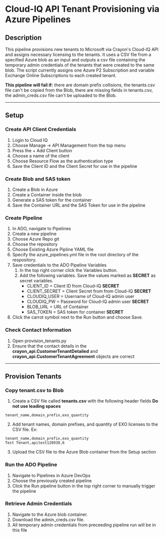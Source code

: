 # Cloud-IQ API Tenant Provisioning via Azure Pipelines

## **Description**

This pipeline provisions new tenants to Microsoft via Crayon's Cloud-IQ API and assigns necessary licensing to the tenants. 
It uses a CSV file from a specified Azure blob as an input and outputs a csv file containing the temporary admin credentials of the tenants that were created to the same blob. The script currently assigns one Azure P2 Subscription and variable Exchange Online Subscriptions to each created tenant.

**This pipeline will fail if:** there are domain prefix collisions, the tenants.csv file can't be copied from the Blob, there are missing fields in tenants.csv, the admin_creds.csv file can't be uploaded to the Blob. 

___

## **Setup**

### **Create API Client Credentials**

1. Login to Cloud IQ
2. Choose Manage -> API Management from the top menu
3. Press the + Add Client button
4. Choose a name of the client
5. Choose Resource Flow as the authentication type
6. Save the Client ID and the Client Secret for use in the pipeline

### **Create Blob and SAS token**

1. Create a Blob in Azure
2. Create a Container inside the blob
3. Generate a SAS token for the container
4. Save the Container URL and the SAS Token for use in the pipeline

### **Create Pipeline**

1. In ADO, navigate to Pipelines
2. Create a new pipeline
3. Choose Azure Repo git
4. Choose the repository
5. Choose Existing Azure Pipline YAML file
6. Specify the azure_pipelines.yml file in the root directory of the respository. 
7. Save credentials to the ADO Pipeline Variables
    1. In the top right corner click the Variables button.
    2. Add the following variables. Save the values marked as **SECRET** as secret variables.
        * CLIENT_ID = Client ID from Cloud-IQ **SECRET**
        * CLIENT_SECRET = Client Secret from from Cloud-IQ **SECRET**
        * CLOUDIQ_USER = Username of Cloud-IQ admin user
        * CLOUDIQ_PW = Password for Cloud-IQ admin user **SECRET**
        * BLOB_URL = URL of Container
        * SAS_TOKEN = SAS token for container **SECRET**
8. Click the carrot symbol next to the Run button and choose Save.

### **Check Contact Information**

1. Open provision_tenants.py
2. Ensure that the contact details in the **crayon_api.CustomerTenantDetailed** and **crayon_api.CustomerTenantAgreement** objects are correct 
___

## **Provision Tenants**

### **Copy tenant.csv to Blob**

1. Create a CSV file called **tenants.csv** with the following header fields __Do not use leading spaces__
```
tenant_name,domain_prefix,exo_quantity
```
2. Add tenant names, domain prefixes, and quantity of EXO licenses to the CSV file. Ex:
```
tenant_name,domain_prefix,exo_quantity
Test Tenant,apitest120938,6
```
3. Upload the CSV file to the Azure Blob container from the Setup section

### **Run the ADO Pipeline**

1. Navigate to Pipelines in Azure DevOps
2. Choose the previously created pipeline
3. Click the Run pipeline button in the top right corner to manually trigger the pipeline 

### **Retrieve Admin Credentials**

1. Navigate to the Azure blob container.
2. Download the admin_creds.csv file.
3. All temporary admin credentials from preceeding pipeline run will be in this file 